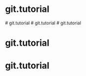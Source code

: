# git.tutorial
#   g i t . t u t o r i a l  
 #   g i t . t u t o r i a l  
 # git.tutorial
# git.tutorial
# git.tutorial
